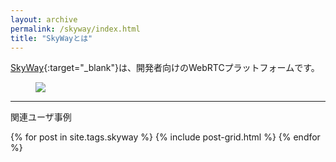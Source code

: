 ```yaml
---
layout: archive
permalink: /skyway/index.html
title: "SkyWayとは"
---
```


[SkyWay](http://skyway.io){:target="_blank"}は、開発者向けのWebRTCプラットフォームです。



<figure>
	<a href="http://skyway.io" target="_blank"><img src="{{ site.url }}/images/pages/skyway-logo-full.png"></a>
</figure>


<hr>

関連ユーザ事例

<div class="tiles">
{% for post in site.tags.skyway %}
	{% include post-grid.html %}
{% endfor %}
</div><!-- /.tiles -->

